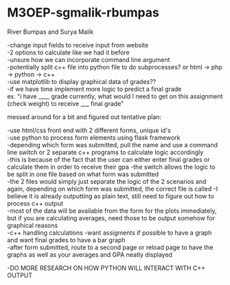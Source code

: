 # M3OEP-sgmalik-rbumpas

River Bumpas and Surya Malik  

-change input fields to receive input from website  
-2 options to calculate like we had it before  
-unsure how we can incorporate command line argument  
-potentially split c++ file into python file to do subprocesses? or html -> php -> python -> c++  
-use matplotlib to display graphical data of grades??  
-if we have time implement more logic to predict a final grade  
  ex. "i have ____ grade currently, what would I need to get on this assignment (check weight) to receive ___ final grade" 


messed around for a bit and figured out tentative plan:

-use html/css front end with 2 different forms, unique id's  
-use python to process form elements using flask framework  
-depending which form was submitted, pull the name and use a command line switch or 2 separate c++ programs to calculate logic accordingly  
  -this is because of the fact that the user can either enter final grades or calculate them in order to receive their gpa
  -the switch allows the logic to be split in one file based on what form was submitted  
  -the 2 files would simply just separate the logic of the 2 scenarios and again, depending on which form was submitted, the correct file is called
-I believe it is already outputting as plain text, still need to figure out how to process c++ output  
  -most of the data will be available from the form for the plots immediately, but if you are calculating averages, need those to be output somehow for 
   graphical reasons  
  -c++ handling calculations
  -want assigments if possible to have a graph and want final grades to have a bar graph  
  -after form submitted, route to a second page or reload page to have the graphs as well as your averages and GPA neatly displayed  


  
-DO MORE RESEARCH ON HOW PYTHON WILL INTERACT WITH C++ OUTPUT




